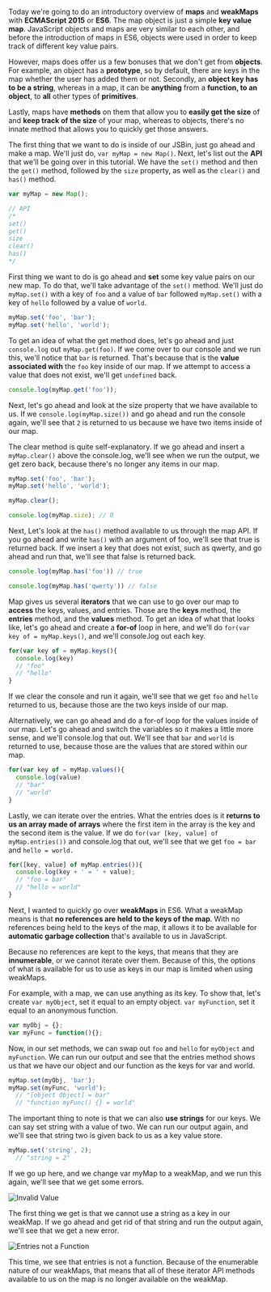 Today we're going to do an introductory overview of **maps** and **weakMaps** with **ECMAScript 2015** or **ES6**. The map object is just a simple **key value map**. JavaScript objects and maps are very similar to each other, and before the introduction of maps in ES6, objects were used in order to keep track of different key value pairs.

However, maps does offer us a few bonuses that we don't get from **objects**. For example, an object has a **prototype**, so by default, there are keys in the map whether the user has added them or not. Secondly, an **object key has to be a string**, whereas in a map, it can be **anything** from a **function, to an object**, to **all** other types of **primitives**.

Lastly, maps have **methods** on them that allow you to **easily get the size** of and **keep track of the size** of your map, whereas to objects, there's no innate method that allows you to quickly get those answers.

The first thing that we want to do is inside of our JSBin, just go ahead and make a map. We'll just do, `var myMap = new Map()`. Next, let's list out the **API** that we'll be going over in this tutorial. We have the `set()` method and then the `get()` method, followed by the `size` property, as well as the `clear()` and `has()` method.
```javascript
var myMap = new Map();

// API
/*
set()
get()
size
clear()
has()
*/
```
First thing we want to do is go ahead and **set** some key value pairs on our new map. To do that, we'll take advantage of the `set()` method. We'll just do `myMap.set()` with a key of `foo` and a value of `bar` followed `myMap.set()` with a key of `hello` followed by a value of `world`.
```javascript
myMap.set('foo', 'bar');
myMap.set('hello', 'world');
```
To get an idea of what the get method does, let's go ahead and just `console.log` out `myMap.get(foo)`. If we come over to our console and we run this, we'll notice that `bar` is returned. That's because that is the **value associated with** the `foo` key inside of our map. If we attempt to access a value that does not exist, we'll get `undefined` back.
```javascript
console.log(myMap.get('foo'));
```
Next, let's go ahead and look at the size property that we have available to us. If we `console.log(myMap.size())` and go ahead and run the console again, we'll see that `2` is returned to us because we have two items inside of our map.

The clear method is quite self-explanatory. If we go ahead and insert a `myMap.clear()` above the console.log, we'll see when we run the output, we get zero back, because there's no longer any items in our map.
```javascript
myMap.set('foo', 'bar');
myMap.set('hello', 'world');

myMap.clear();

console.log(myMap.size); // 0
```
Next, Let's look at the `has()` method available to us through the map API. If you go ahead and write `has()` with an argument of foo, we'll see that true is returned back. If we insert a key that does not exist, such as qwerty, and go ahead and run that, we'll see that false is returned back.
```javascript
console.log(myMap.has('foo')) // true

console.log(myMap.has('qwerty')) // false
```
Map gives us several **iterators** that we can use to go over our map to **access** the keys, values, and entries. Those are the **keys** method, the **entries** method, and the **values** method. To get an idea of what that looks like, let's go ahead and create a **for-of** loop in here, and we'll do `for(var key of = myMap.keys()`, and we'll console.log out each key.
```javascript
for(var key of = myMap.keys(){
  console.log(key)
  // "foo"
  // "hello"
}
```
If we clear the console and run it again, we'll see that we get `foo` and `hello` returned to us, because those are the two keys inside of our map.

Alternatively, we can go ahead and do a for-of loop for the values inside of our map. Let's go ahead and switch the variables so it makes a little more sense, and we'll console.log that out. We'll see that `bar` and `world` is returned to use, because those are the values that are stored within our map.
```javascript
for(var key of = myMap.values(){
  console.log(value)
  // "bar"
  // "world"
}
```
Lastly, we can iterate over the entries. What the entries does is it **returns to us an array made of arrays** where the first item in the array is the key and the second item is the value. If we do `for(var [key, value] of myMap.entries())` and console.log that out, we'll see that we get `foo = bar` and `hello = world.`
```javascript
for([key, value] of myMap.entries()){
  console.log(key + ' = ' + value);
  // "foo = bar"
  // "hello = world"
}

```
Next, I wanted to quickly go over **weakMaps** in ES6. What a weakMap means is that **no references are held to the keys of the map**. With no references being held to the keys of the map, it allows it to be available for **automatic garbage collection** that's available to us in JavaScript.

Because no references are kept to the keys, that means that they are **innumerable**, or we cannot iterate over them. Because of this, the options of what is available for us to use as keys in our map is limited when using weakMaps.

For example, with a map, we can use anything as its key. To show that, let's create `var myObject`, set it equal to an empty object. `var myFunction`, set it equal to an anonymous function.
```javascript
var myObj = {};
var myFunc = function(){};
```
Now, in our set methods, we can swap out `foo` and `hello` for `myObject` and `myFunction`. We can run our output and see that the entries method shows us that we have our object and our function as the keys for var and world.
```javascript
myMap.set(myObj, 'bar');
myMap.set(myFunc, 'world');
  // "[object Object] = bar"
  // "function myFunc() {} = world"
```
The important thing to note is that we can also **use strings** for our keys. We can say set string with a value of two. We can run our output again, and we'll see that string two is given back to us as a key value store.
```javascript
myMap.set('string', 2);
  // "string = 2"
```
If we go up here, and we change var myMap to a weakMap, and we run this again, we'll see that we get some errors.

![Invalid Value](https://d2eip9sf3oo6c2.cloudfront.net/asciicasts/learn-es6-ecmascript-2015/ecmascript-6-maps-and-weakmaps-with-es6-invalid-value.png) 

The first thing we get is that we cannot use a string as a key in our weakMap. If we go ahead and get rid of that string and run the output again, we'll see that we get a new error.

![Entries not a Function](https://d2eip9sf3oo6c2.cloudfront.net/asciicasts/learn-es6-ecmascript-2015/ecmascript-6-maps-and-weakmaps-with-es6-entries-not-function.png)

This time, we see that entries is not a function. Because of the enumerable nature of our weakMaps, that means that all of these iterator API methods available to us on the map is no longer available on the weakMap.